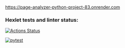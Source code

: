 https://page-analyzer-python-project-83.onrender.com

### Hexlet tests and linter status:
[![Actions Status](https://github.com/arisesinmight/python-project-83/actions/workflows/hexlet-check.yml/badge.svg)](https://github.com/arisesinmight/python-project-83/actions)

[![pytest](https://github.com/arisesinmight/python-project-83/actions/workflows/action.yml/badge.svg)](https://github.com/arisesinmight/python-project-83/actions/workflows/action.yml)
